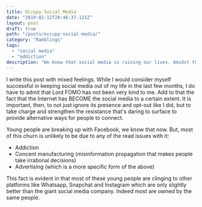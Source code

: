 ```yaml
---
title: Occupy Social Media
date: "2019-02-12T20:46:37.121Z"
layout: post
draft: true
path: "/posts/occupy-social-media/"
category: "Ramblings"
tags:
  - "social media"
  - "addiction"
description: "We know that social media is ruining our lives. Amidst the scary facts of addiction, manipulation, concent manufacturing, we continue to find ourselves trapped between a rock and a hard place."
---
```


I write this post with mixed feelings. While I would consider myself successful in keeping social media out of my life in the last few months, I do have to admit that Lord FOMO has not been very kind to me. Add to that the fact that the Internet has BECOME the social media to a certain extent. It is important, then, to not just ignore its presence and opt-out like I did, but to take charge and strengthen the resistance that's daring to surface to provide alternative ways for people to connect.

Young people are breaking up with Facebook, we know that now. But, most of this churn is unlikely to be due to any of the read issues with it:
- Addiction
- Concent manufacturing (misinformation propagation that makes people take irrational decisions)
- Advertising (which is a more specific form of the above)

This fact is evident in that most of these young people are clinging to other platforms like Whatsapp, Snapchat and Instagram which are only slightly better than the giant social media company. Indeed most are owned by the same people.

